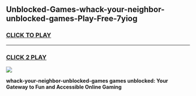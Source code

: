 
## Unblocked-Games-whack-your-neighbor-unblocked-games-Play-Free-7yiog
<h3>
<a href="https://premium76.site?title=whack-your-neighbor-unblocked-games&ref=24M">CLICK TO PLAY</a></h3>
<hr>

<h3>
<a href="https://premium76.site?title=whack-your-neighbor-unblocked-games&ref=24M">CLICK 2 PLAY</a>
  
</h3>

<a href="https://premium76.site?title=whack-your-neighbor-unblocked-games&ref=24M"><img src="https://clearcache.store/games.png"></a>


**whack-your-neighbor-unblocked-games games unblocked: Your Gateway to Fun and Accessible Online Gaming**
